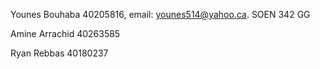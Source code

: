 Younes Bouhaba 40205816, email: younes514@yahoo.ca. SOEN 342 GG

Amine Arrachid 40263585 

Ryan Rebbas 40180237
